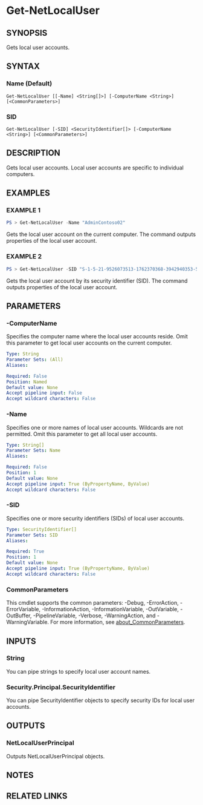 ﻿---
external help file: NetAccounts-help.xml
Module Name: NetAccounts
schema: 2.0.0
---

# Get-NetLocalUser

## SYNOPSIS
Gets local user accounts.

## SYNTAX

### Name (Default)
```
Get-NetLocalUser [[-Name] <String[]>] [-ComputerName <String>] [<CommonParameters>]
```

### SID
```
Get-NetLocalUser [-SID] <SecurityIdentifier[]> [-ComputerName <String>] [<CommonParameters>]
```

## DESCRIPTION
Gets local user accounts.
Local user accounts are specific to individual computers.

## EXAMPLES

### EXAMPLE 1
```powershell
PS > Get-NetLocalUser -Name "AdminContoso02"
```
Gets the local user account on the current computer. The command outputs properties of the local user account.

### EXAMPLE 2
```powershell
PS > Get-NetLocalUser -SID "S-1-5-21-9526073513-1762370368-3942940353-500"
```
Gets the local user account by its security identifier (SID). The command outputs properties of the local user account.

## PARAMETERS

### -ComputerName
Specifies the computer name where the local user accounts reside.
Omit this parameter to get local user accounts on the current computer.

```yaml
Type: String
Parameter Sets: (All)
Aliases:

Required: False
Position: Named
Default value: None
Accept pipeline input: False
Accept wildcard characters: False
```

### -Name
Specifies one or more names of local user accounts.
Wildcards are not permitted.
Omit this parameter to get all local user accounts.

```yaml
Type: String[]
Parameter Sets: Name
Aliases:

Required: False
Position: 1
Default value: None
Accept pipeline input: True (ByPropertyName, ByValue)
Accept wildcard characters: False
```

### -SID
Specifies one or more security identifiers (SIDs) of local user accounts.

```yaml
Type: SecurityIdentifier[]
Parameter Sets: SID
Aliases:

Required: True
Position: 1
Default value: None
Accept pipeline input: True (ByPropertyName, ByValue)
Accept wildcard characters: False
```

### CommonParameters
This cmdlet supports the common parameters: -Debug, -ErrorAction, -ErrorVariable, -InformationAction, -InformationVariable, -OutVariable, -OutBuffer, -PipelineVariable, -Verbose, -WarningAction, and -WarningVariable. For more information, see [about_CommonParameters](http://go.microsoft.com/fwlink/?LinkID=113216).

## INPUTS

### String
You can pipe strings to specify local user account names.

### Security.Principal.SecurityIdentifier
You can pipe SecurityIdentifier objects to specify security IDs for local user accounts.

## OUTPUTS

### NetLocalUserPrincipal
Outputs NetLocalUserPrincipal objects.

## NOTES

## RELATED LINKS
